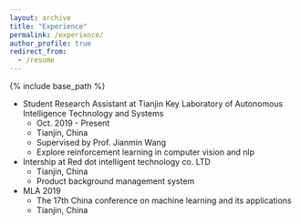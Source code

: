 ```yaml
---
layout: archive
title: "Experience"
permalink: /experience/
author_profile: true
redirect_from:
  - /resume
---
```


{% include base_path %}

* Student Research Assistant at Tianjin Key Laboratory of Autonomous Intelligence Technology and Systems
  * Oct. 2019 - Present
  * Tianjin, China
  * Supervised by Prof. Jianmin Wang
  * Explore reinforcement learning in  computer vision and nlp
* Intership at Red dot intelligent technology co. LTD
  * Tianjin, China
  * Product background management system
* MLA 2019
  * The 17th China conference on machine learning and its applications
  * Tianjin, China
